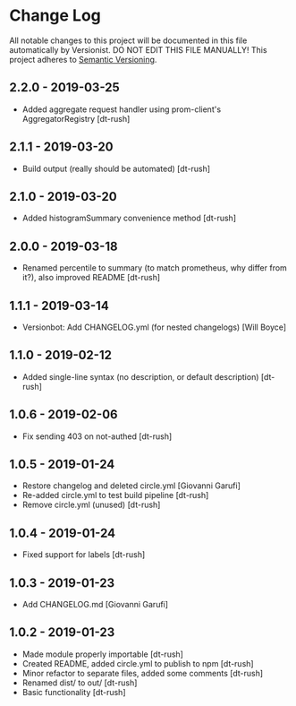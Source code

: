 # Change Log

All notable changes to this project will be documented in this file
automatically by Versionist. DO NOT EDIT THIS FILE MANUALLY!
This project adheres to [Semantic Versioning](http://semver.org/).

## 2.2.0 - 2019-03-25

* Added aggregate request handler using prom-client's AggregatorRegistry [dt-rush]

## 2.1.1 - 2019-03-20

* Build output (really should be automated) [dt-rush]

## 2.1.0 - 2019-03-20

* Added histogramSummary convenience method [dt-rush]

## 2.0.0 - 2019-03-18

* Renamed percentile to summary (to match prometheus, why differ from it?), also improved README [dt-rush]

## 1.1.1 - 2019-03-14

* Versionbot: Add CHANGELOG.yml (for nested changelogs) [Will Boyce]

## 1.1.0 - 2019-02-12

* Added single-line syntax (no description, or default description) [dt-rush]

## 1.0.6 - 2019-02-06

* Fix sending 403 on not-authed [dt-rush]

## 1.0.5 - 2019-01-24

* Restore changelog and deleted circle.yml [Giovanni Garufi]
* Re-added circle.yml to test build pipeline [dt-rush]
* Remove circle.yml (unused) [dt-rush]

## 1.0.4 - 2019-01-24

* Fixed support for labels [dt-rush]

## 1.0.3 - 2019-01-23

* Add CHANGELOG.md [Giovanni Garufi]

## 1.0.2 - 2019-01-23

* Made module properly importable [dt-rush]
* Created README, added circle.yml to publish to npm [dt-rush]
* Minor refactor to separate files, added some comments [dt-rush]
* Renamed dist/ to out/ [dt-rush]
* Basic functionality [dt-rush]
